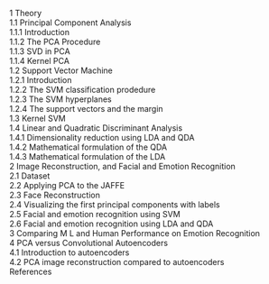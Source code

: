 1 Theory
<br/>
1.1 Principal Component Analysis
<br/>
1.1.1 Introduction
<br/>
1.1.2 The PCA Procedure 
<br/>
1.1.3 SVD in PCA
<br/>
1.1.4 Kernel PCA
<br/>
1.2 Support Vector Machine 
<br/>
1.2.1 Introduction
<br/>
1.2.2 The SVM classification prodedure
<br/>
1.2.3 The SVM hyperplanes
<br/>
1.2.4 The support vectors and the margin 
<br/>
1.3 Kernel SVM 
<br/>
1.4 Linear and Quadratic Discriminant Analysis 
<br/>
1.4.1 Dimensionality reduction using LDA and QDA
<br/>
1.4.2 Mathematical formulation of the QDA 
<br/>
1.4.3 Mathematical formulation of the LDA
<br/>
2 Image Reconstruction, and Facial and Emotion Recognition 
<br/>
2.1 Dataset 
<br/>
2.2 Applying PCA to the JAFFE
<br/>
2.3 Face Reconstruction 
<br/>
2.4 Visualizing the first principal components with labels 
<br/>
2.5 Facial and emotion recognition using SVM
<br/>
2.6 Facial and emotion recognition using LDA and QDA 
<br/>
3 Comparing M L and Human Performance on Emotion Recognition 
<br/>
4 PCA versus Convolutional Autoencoders 
<br/>
4.1 Introduction to autoencoders 
<br/>
4.2 PCA image reconstruction compared to autoencoders
<br/>
References 

